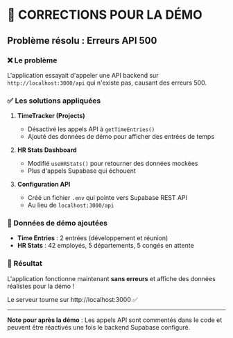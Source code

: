 # 🔧 CORRECTIONS POUR LA DÉMO

## Problème résolu : Erreurs API 500

### ❌ Le problème
L'application essayait d'appeler une API backend sur `http://localhost:3000/api` qui n'existe pas, causant des erreurs 500.

### ✅ Les solutions appliquées

1. **TimeTracker (Projects)** 
   - Désactivé les appels API à `getTimeEntries()`
   - Ajouté des données de démo pour afficher des entrées de temps

2. **HR Stats Dashboard**
   - Modifié `useHRStats()` pour retourner des données mockées
   - Plus d'appels Supabase qui échouent

3. **Configuration API**
   - Créé un fichier `.env` qui pointe vers Supabase REST API
   - Au lieu de `localhost:3000/api`

### 📝 Données de démo ajoutées

- **Time Entries** : 2 entrées (développement et réunion)
- **HR Stats** : 42 employés, 5 départements, 5 congés en attente

### 🚀 Résultat

L'application fonctionne maintenant **sans erreurs** et affiche des données réalistes pour la démo !

Le serveur tourne sur http://localhost:3000 ✅

---

**Note pour après la démo** : Les appels API sont commentés dans le code et peuvent être réactivés une fois le backend Supabase configuré.